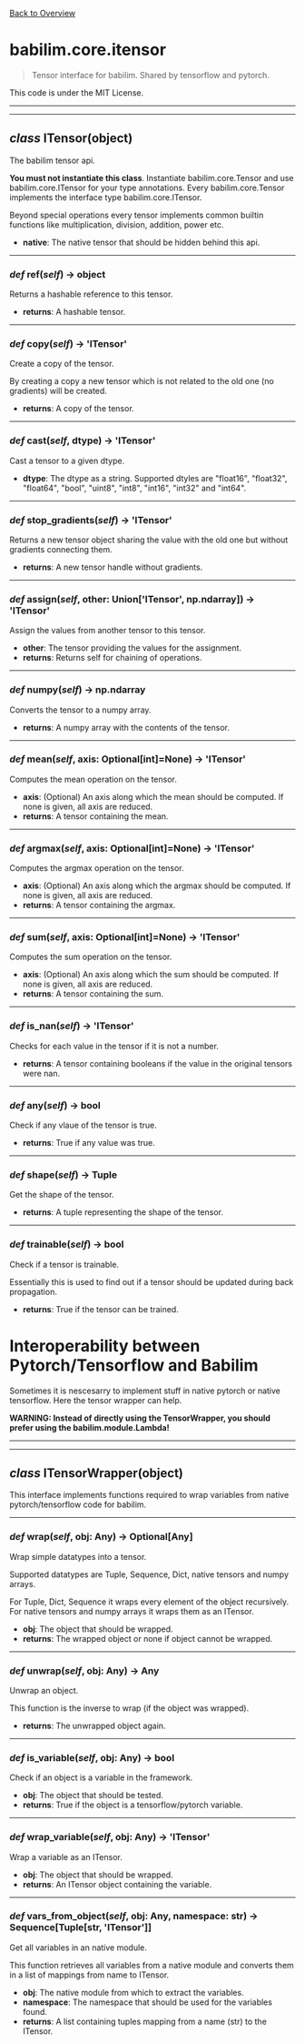 [Back to Overview](../../README.md)

# babilim.core.itensor

> Tensor interface for babilim. Shared by tensorflow and pytorch.

This code is under the MIT License.

---
---
## *class* **ITensor**(object)

The babilim tensor api.

**You must not instantiate this class**.
Instantiate babilim.core.Tensor and use babilim.core.ITensor for your type annotations.
Every babilim.core.Tensor implements the interface type babilim.core.ITensor.

Beyond special operations every tensor implements common builtin functions like multiplication, division, addition, power etc.

* **native**: The native tensor that should be hidden behind this api.


---
### *def* **ref**(*self*) -> object

Returns a hashable reference to this tensor.

* **returns**: A hashable tensor.


---
### *def* **copy**(*self*) -> 'ITensor'

Create a copy of the tensor.

By creating a copy a new tensor which is not related to the old one (no gradients) will be created.

* **returns**: A copy of the tensor.


---
### *def* **cast**(*self*, dtype) -> 'ITensor'

Cast a tensor to a given dtype.

* **dtype**: The dtype as a string. Supported dtyles are "float16", "float32", "float64", "bool", "uint8", "int8", "int16", "int32" and "int64".


---
### *def* **stop_gradients**(*self*) -> 'ITensor'

Returns a new tensor object sharing the value with the old one but without gradients connecting them.

* **returns**: A new tensor handle without gradients.


---
### *def* **assign**(*self*, other: Union['ITensor', np.ndarray]) -> 'ITensor'

Assign the values from another tensor to this tensor.

* **other**: The tensor providing the values for the assignment.
* **returns**: Returns self for chaining of operations.


---
### *def* **numpy**(*self*) -> np.ndarray

Converts the tensor to a numpy array.

* **returns**: A numpy array with the contents of the tensor.


---
### *def* **mean**(*self*, axis: Optional[int]=None) -> 'ITensor'

Computes the mean operation on the tensor.

* **axis**: (Optional) An axis along which the mean should be computed. If none is given, all axis are reduced.
* **returns**: A tensor containing the mean.


---
### *def* **argmax**(*self*, axis: Optional[int]=None) -> 'ITensor'

Computes the argmax operation on the tensor.

* **axis**: (Optional) An axis along which the argmax should be computed. If none is given, all axis are reduced.
* **returns**: A tensor containing the argmax.


---
### *def* **sum**(*self*, axis: Optional[int]=None) -> 'ITensor'

Computes the sum operation on the tensor.

* **axis**: (Optional) An axis along which the sum should be computed. If none is given, all axis are reduced.
* **returns**: A tensor containing the sum.


---
### *def* **is_nan**(*self*) -> 'ITensor'

Checks for each value in the tensor if it is not a number.

* **returns**: A tensor containing booleans if the value in the original tensors were nan.


---
### *def* **any**(*self*) -> bool

Check if any vlaue of the tensor is true.

* **returns**: True if any value was true.


---
### *def* **shape**(*self*) -> Tuple

Get the shape of the tensor.

* **returns**: A tuple representing the shape of the tensor.


---
### *def* **trainable**(*self*) -> bool

Check if a tensor is trainable.

Essentially this is used to find out if a tensor should be updated during back propagation.

* **returns**: True if the tensor can be trained.


# Interoperability between Pytorch/Tensorflow and Babilim

Sometimes it is nescesarry to implement stuff in native pytorch or native tensorflow. Here the tensor wrapper can help.

**WARNING: Instead of directly using the TensorWrapper, you should prefer using the babilim.module.Lambda!**

---
---
## *class* **ITensorWrapper**(object)

This interface implements functions required to wrap variables from native pytorch/tensorflow code for babilim.


---
### *def* **wrap**(*self*, obj: Any) -> Optional[Any]

Wrap simple datatypes into a tensor.

Supported datatypes are Tuple, Sequence, Dict, native tensors and numpy arrays.

For Tuple, Dict, Sequence it wraps every element of the object recursively.
For native tensors and numpy arrays it wraps them as an ITensor.

* **obj**: The object that should be wrapped.
* **returns**: The wrapped object or none if object cannot be wrapped.


---
### *def* **unwrap**(*self*, obj: Any) -> Any

Unwrap an object.

This function is the inverse to wrap (if the object was wrapped).

* **returns**: The unwrapped object again.


---
### *def* **is_variable**(*self*, obj: Any) -> bool

Check if an object is a variable in the framework.

* **obj**: The object that should be tested.
* **returns**: True if the object is a tensorflow/pytorch variable.


---
### *def* **wrap_variable**(*self*, obj: Any) -> 'ITensor'

Wrap a variable as an ITensor.

* **obj**: The object that should be wrapped.
* **returns**: An ITensor object containing the variable.


---
### *def* **vars_from_object**(*self*, obj: Any, namespace: str) -> Sequence[Tuple[str, 'ITensor']]

Get all variables in an native module.

This function retrieves all variables from a native module and converts them in a list of mappings from name to ITensor.

* **obj**: The native module from which to extract the variables.
* **namespace**: The namespace that should be used for the variables found.
* **returns**: A list containing tuples mapping from a name (str) to the ITensor.


